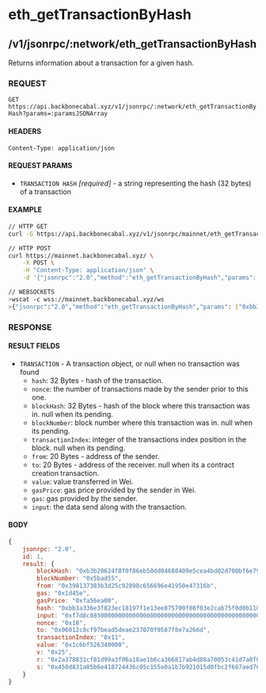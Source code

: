 # eth_getTransactionByHash

## /v1/jsonrpc/:network/eth_getTransactionByHash

Returns information about a transaction for a given hash.

### REQUEST

`GET https://api.backbonecabal.xyz/v1/jsonrpc/:network/eth_getTransactionByHash?params=:paramsJSONArray`

#### HEADERS

`Content-Type: application/json`

#### REQUEST PARAMS

- `TRANSACTION HASH` _[required]_ - a string representing the hash (32 bytes) of a transaction

#### EXAMPLE

```bash
// HTTP GET
curl -G https://api.backbonecabal.xyz/v1/jsonrpc/mainnet/eth_getTransactionByHash --data-urlencode 'params=["0xbb3a336e3f823ec18197f1e13ee875700f08f03e2cab75f0d0b118dabb44cba0"]'

// HTTP POST
curl https://mainnet.backbonecabal.xyz/ \
    -X POST \
    -H "Content-Type: application/json" \
    -d '{"jsonrpc":"2.0","method":"eth_getTransactionByHash","params": ["0xbb3a336e3f823ec18197f1e13ee875700f08f03e2cab75f0d0b118dabb44cba0"],"id":1}'

// WEBSOCKETS
>wscat -c wss://mainnet.backbonecabal.xyz/ws
>{"jsonrpc":"2.0","method":"eth_getTransactionByHash","params": ["0xbb3a336e3f823ec18197f1e13ee875700f08f03e2cab75f0d0b118dabb44cba0"],"id":1}
```

### RESPONSE

#### RESULT FIELDS

- `TRANSACTION` - A transaction object, or null when no transaction was found
  - `hash`: 32 Bytes - hash of the transaction.
  - `nonce`: the number of transactions made by the sender prior to this one.
  - `blockHash`: 32 Bytes - hash of the block where this transaction was in. null when its pending.
  - `blockNumber`: block number where this transaction was in. null when its pending.
  - `transactionIndex`: integer of the transactions index position in the block. null when its pending.
  - `from`: 20 Bytes - address of the sender.
  - `to`: 20 Bytes - address of the receiver. null when its a contract creation transaction.
  - `value`: value transferred in Wei.
  - `gasPrice`: gas price provided by the sender in Wei.
  - `gas`: gas provided by the sender.
  - `input`: the data send along with the transaction.

#### BODY

```js
{
    jsonrpc: "2.0",
    id: 1,
    result: {
        blockHash: "0xb3b20624f8f0f86eb50dd04688409e5cea4bd02d700bf6e79e9384d47d6a5a35",
        blockNumber: "0x5bad55",
        from: "0x398137383b3d25c92898c656696e41950e47316b",
        gas: "0x1d45e",
        gasPrice: "0xfa56ea00",
        hash: "0xbb3a336e3f823ec18197f1e13ee875700f08f03e2cab75f0d0b118dabb44cba0",
        input: "0xf7d8c88300000000000000000000000000000000000000000000000000000000000cee6100000000000000000000000000000000000000000000000000000000000ac3e1",
        nonce: "0x18",
        to: "0x06012c8cf97bead5deae237070f9587f8e7a266d",
        transactionIndex: "0x11",
        value: "0x1c6bf526340000",
        v: "0x25",
        r: "0x2a378831cf81d99a3f06a18ae1b6ca366817ab4d88a70053c41d7a8f0368e031",
        s: "0x450d831a05b6e418724436c05c155e0a1b7b921015d0fbc2f667aed709ac4fb5"
    }
}
```
